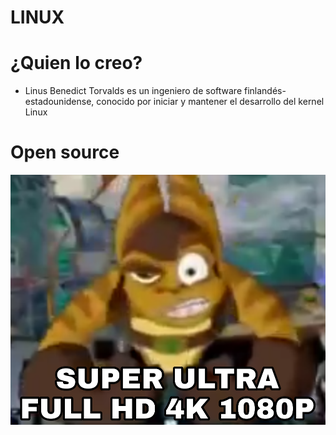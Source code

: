 # LINUX
# ¿Quien lo creo?
- Linus Benedict Torvalds es un ingeniero de software finlandés-estadounidense,​ conocido por iniciar y mantener el desarrollo del kernel Linux

# Open source




![imagen](super.png?raw=true)



